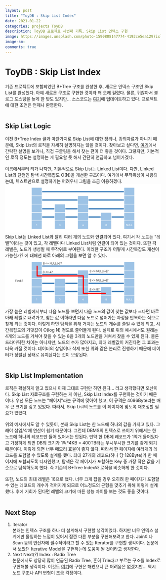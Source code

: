 ```yaml
---
layout: post
title: "ToyDB : Skip List Index"
date: 2021-01-22
categories: projects ToyDB
description: ToyDB 프로젝트 세번째 기록, Skip List 인덱스 구현
image: https://images.unsplash.com/photo-1590808147774-4193ce5ea129?ixlib=rb-1.2.1&ixid=MXwxMjA3fDB8MHxwaG90by1wYWdlfHx8fGVufDB8fHw%3D&auto=format&fit=crop&w=1050&q=80
image-sm:
comments: true
---
```


# ToyDB : Skip List Index
기존 프로젝트에 포함되었던 B+Tree 구조를 완성한 후, 새로운 인덱스 구조인 Skip List를 완성했다. 아예 새로운 구조로 구현한 것이라 꽤 오래 걸렸다. 물론, 귀찮아서 블로그 포스팅을 늦게 한 탓도 있지만... 소스코드는 [여기](https://github.com/pch6828/ToyDB)에 업데이트하고 있다. 프로젝트에 대한 조언은 언제나 환영한다.<br>
<br>

## Skip List Logic
이전 B+Tree Index 글과 마찬가지로 Skip List에 대한 정리나, 강의자료가 아니기 때문에, Skip List의 로직을 자세히 설명하지는 않을 것이다. 찾아보고 싶다면, [여기](https://en.wikipedia.org/wiki/Skip_list)에서 간략한 설명을 보거나, 직접 구글링을 해서 찾는 편이 더 좋을 것이다. 그렇지만, 기본적인 로직 정도는 설명하는 게 필요할 듯 해서 간단히 언급하고 넘어가겠다.<br>
<br>
이름에서부터 티가 나지만, 기본적으로 Skip List는 Linked List이다. 다만, Linked List의 단점인 탐색 시간복잡도 O(N)을 개선한 구조이다. 여기에서 무작위성이 사용되는데, 텍스트만으로 설명하기는 어려우니 그림을 조금 이용하겠다.
![initial_list](/assets/image/post/1-22-1.png)
Skip List는 Linked List와 달리 여러 개의 노드와 연결되어 있다. 여기서 각 노드는 "레벨"이라는 것이 있고, 각 레벨마다 Linked List처럼 연결이 되어 있는 것이다. 또한 각 레벨은, 노드가 생성될 때 무작위로 부여된다. 이러한 구조가 어떻게 시간복잡도 개선이 가능한가? 에 대해선 바로 아래의 그림을 보면 알 수 있다. 
![find_process](/assets/image/post/1-22-2.png)
가장 높은 레벨에서부터 다음 노드를 보면서 다음 노드의 값이 찾는 값보다 크다면 바로 아래 레벨로 내려가고, 찾는 값 이하라면 다음 노드로 넘어가는 과정을 반복하는 식으로 찾게 되는 것이다. 이렇게 하면 탐색을 위해 거치는 노드의 개수를 줄일 수 있게 되고, 시간복잡도의 기댓값이 O(log N) 정도로 줄어들게 된다. 실제로 위의 예시에서도 원래는 4개의 노드를 거쳐야 찾을 수 있는 8을 3개의 노드만을 거쳐서 찾을 수 있게 된다. 물론 드라마틱한 차이는 아니지만, 노드의 수가 많아지고, 최대 레벨값이 커진다면 그 효과는 더욱 커질 것이다. 데이터의 삽입이나 삭제 또한 위와 같은 논리로 진행하기 때문에 데이터가 정렬된 상태로 유지된다는 것이 보장된다.<br>
<br>

## Skip List Implementation
로직은 확실하게 알고 있으니 이제 그대로 구현만 하면 된다... 라고 생각했다면 오산이다. Skip List 자료구조를 구현하는 게 아닌, Skip List Index를 구현하는 것이기 때문이다. 우선 모든 노드는 "페이지"라는 규격에 맞아야 했고, 이 규격은 4096Byte라는 매우 큰 크기를 갖고 있었다. 따라서, Skip List의 노드를 이 페이지에 맞도록 재조정할 필요가 있었다.<br>
<br>
위의 예시에서도 알 수 있듯이, 본래 Skip List는 한 노드에 하나의 값을 가지고 있다. 그래야 삽입/삭제 연산이 쉽기 때문이다. 그런데 DBMS의 인덱스로 쓰이기 위해서는 한 노드에 하나의 레코드만 들어 있어서는 안된다. 만약 한 DB에 레코드가 1억개 들어있다고 가정하게 되면 DB의 크기가 1억*4KB = 400TB라는 무시무시한 크기를 갖게 되기 때문이다. 이렇게 되면 너무 메모리 효율이 좋지 않다. 따라서 한 페이지에 여러개의 레코드를 포함할 수 있도록 설계를 했다. 최대 27개의 레코드(하나 당 128Byte)가 한 페이지에 포함되도록 디자인했고, 탐색은 각 페이지가 포함하는 Key 중 가장 작은 값을 기준으로 탐색하도록 했다. 즉 기존의 B+Tree Index와 로직을 비슷하게 한 것이다.<br>
<br>
또한, 노드의 최대 레벨은 16으로 했다. 너무 크게 잡을 경우 오히려 한 페이지가 포함할 수 있는 레코드의 개수가 적어지게 되므로 어느정도의 균형을 맞추기 위해 이렇게 설계했다. 후에 기회가 된다면 레벨의 크기에 따른 성능 차이를 보는 것도 좋을 것이다.<br>
<br>

## Next Step
1. Iterator<br>
본래는 인덱스 구조를 하나 더 설계해서 구현할 생각이었다. 하지만 너무 인덱스 설계에만 몰입하는 느낌이 있어서 잠깐 다른 부분을 구현해보려고 한다. Join이나 Scan 등의 연산자에 필수적이라고 할 수 있는 Iterator를 구현할 생각이다. 논문에서 보았던 Iterative Model을 구현하는데 도움이 될 것이라고 생각한다.
1. Next Next(?) Index : Radix Tree<br>
논문에서도 상당히 많이 언급된 Radix Tree, 흔히 Trie라고 부르는 구조를 Index로 구현해볼 생각이다. 이것도 [여기](https://github.com/pch6828/DB_Lecture_Implementation/tree/master/Trie)에 구현은 해봤으니 큰 어려움은 없겠지만... 역시 노드 구조나 API 변형이 조금 걱정이다.